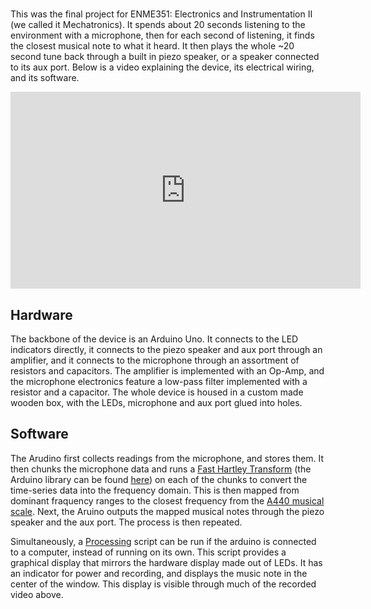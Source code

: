 #

This was the final project for ENME351: Electronics and Instrumentation II (we called it Mechatronics).
It spends about 20 seconds listening to the environment with a microphone, then for each second of listening,
it finds the closest musical note to what it heard.
It then plays the whole ~20 second tune back through a built in piezo speaker, or a speaker connected to its aux port.
Below is a video explaining the device, its electrical wiring, and its software.

<iframe width="560" height="315" src="https://www.youtube.com/embed/w7kmUn-M-I4" title="YouTube video player" frameborder="0" allow="accelerometer; autoplay; clipboard-write; encrypted-media; gyroscope; picture-in-picture" allowfullscreen></iframe>

## Hardware

The backbone of the device is an Arduino Uno.
It connects to the LED indicators directly, it connects to the piezo speaker and aux port through an amplifier, and it connects to the microphone through an assortment of resistors and capacitors.
The amplifier is implemented with an Op-Amp, and the microphone electronics feature a low-pass filter implemented with a resistor and a capacitor.
The whole device is housed in a custom made wooden box, with the LEDs, microphone and aux port glued into holes.

## Software

The Arudino first collects readings from the microphone, and stores them.
It then chunks the microphone data and runs a [Fast Hartley Transform](https://en.wikipedia.org/wiki/Discrete_Hartley_transform) (the Arduino library can be found [here](http://wiki.openmusiclabs.com/wiki/ArduinoFHT)) on each of the chunks to convert the time-series data into the frequency domain.
This is then mapped from dominant fraquency ranges to the closest frequency from the [A440 musical scale](https://en.wikipedia.org/wiki/A440_(pitch_standard)).
Next, the Aruino outputs the mapped musical notes through the piezo speaker and the aux port.
The process is then repeated.

Simultaneously, a [Processing](https://processing.org/) script can be run if the arduino is connected to a computer, instead of running on its own.
This script provides a graphical display that mirrors the hardware display made out of LEDs.
It has an indicator for power and recording, and displays the music note in the center of the window.
This display is visible through much of the recorded video above.
